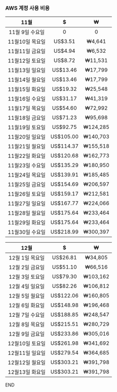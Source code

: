 ### AWS 계정 사용 비용
 
|11월|$|₩|
|:---:|:---:|:---:|
|11월 9일 수요일|        0|        0|
|11월10일 목요일|  US$3.51|   ₩4,641|
|11월11일 금요일|  US$4.94|   ₩6,532|
|11월12일 토요일|  US$8.72|  ₩11,531|
|11월13일 일요일| US$13.46|  ₩17,799|
|11월14일 월요일| US$13.46|  ₩17,799|
|11월15일 화요일| US$19.32|  ₩25,548|
|11월16일 수요일| US$31.17|  ₩41,319|
|11월17일 목요일| US$54.60|  ₩72,992|
|11월18일 금요일| US$71.23|  ₩95,698|
|11월19일 토요일| US$92.75| ₩124,285|
|11월20일 일요일|US$105.00| ₩140,703|
|11월21일 월요일|US$114.37| ₩155,518|
|11월22일 화요일|US$120.68| ₩162,773|    
|11월23일 수요일|US$135.29| ₩180,950|
|11월24일 목요일|US$139.91| ₩185,485|
|11월25일 금요일|US$154.69| ₩206,597|
|11월26일 토요일|US$159.17| ₩212,581|
|11월27일 일요일|US$167.77| ₩224,066|
|11월28일 월요일|US$175.64| ₩233,464|
|11월29일 화요일|US$175.64| ₩233,464|
|11월30일 수요일|US$218.99| ₩300,397|


|12월|$|₩|
|:---:|:---:|:---:|
|12월 1일 목요일| US$26.81|  ₩34,805|
|12월 2일 금요일| US$51.10|  ₩66,516|
|12월 3일 토요일| US$79.30| ₩103,162|
|12월 4일 일요일| US$82.26| ₩106,812|
|12월 5일 월요일|US$122.06| ₩160,805|
|12월 6일 화요일|US$148.98| ₩196,468|
|12월 7일 수요일|US$188.85| ₩248,547|
|12월 8일 목요일|US$215.51| ₩280,729|
|12월 9일 금요일|US$233.86| ₩305,016|
|12월10일 토요일|US$261.98| ₩341,692|
|12월11일 일요일|US$279.54| ₩364,685|
|12월12일 월요일|US$303.21| ₩391,798| 
|12월13일 화요일|US$303.21| ₩391,798|
END
